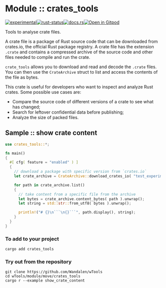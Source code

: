 <!-- {{# generate.module_header{} #}} -->

# Module :: crates_tools
<!--{ generate.module_header.start() }-->
 [![experimental](https://raster.shields.io/static/v1?label=&message=experimental&color=orange)](https://github.com/emersion/stability-badges#experimental)[![rust-status](https://github.com/Wandalen/wTools/actions/workflows/module_crates_tools_push.yml/badge.svg)](https://github.com/Wandalen/wTools/actions/workflows/module_crates_tools_push.yml)[![docs.rs](https://img.shields.io/docsrs/crates_tools?color=e3e8f0&logo=docs.rs)](https://docs.rs/crates_tools)[![Open in Gitpod](https://raster.shields.io/static/v1?label=try&message=online&color=eee&logo=gitpod&logoColor=eee)](https://gitpod.io/#RUN_PATH=.,SAMPLE_FILE=sample%2Frust%2Fcrates_tools_trivial%2Fsrc%2Fmain.rs,RUN_POSTFIX=--example%20crates_tools_trivial/https://github.com/Wandalen/wTools)
<!--{ generate.module_header.end }-->

Tools to analyse crate files.

A crate file is a package of Rust source code that can be downloaded from crates.io, the official Rust package registry. A crate file has the extension `.crate` and contains a compressed archive of the source code and other files needed to compile and run the crate.

`crate_tools` allows you to download and read and decode the `.crate` files. You can then use the `CrateArchive` struct to list and access the contents of the file as bytes.

This crate is useful for developers who want to inspect and analyze Rust crates.
Some possible use cases are:

- Compare the source code of different versions of a crate to see what has changed;
- Search for leftover confidential data before publishing;
- Analyze the size of packed files.

## Sample  :: show crate content

<!-- {{# generate.module{} #}} -->

```rust
use crates_tools::*;

fn main()
{
  #[ cfg( feature = "enabled" ) ]
  {
    // download a package with specific version from `crates.io`
    let crate_archive = CrateArchive::download_crates_io( "test_experimental_c", "0.1.0" ).unwrap();

    for path in crate_archive.list()
    {
      // take content from a specific file from the archive
      let bytes = crate_archive.content_bytes( path ).unwrap();
      let string = std::str::from_utf8( bytes ).unwrap();

      println!("# {}\n```\n{}```", path.display(), string);
    }
  }
}
```

### To add to your project

```bash
cargo add crates_tools
```

### Try out from the repository

``` shell test
git clone https://github.com/Wandalen/wTools
cd wTools/module/move/crates_tools
cargo r --example show_crate_content
```
